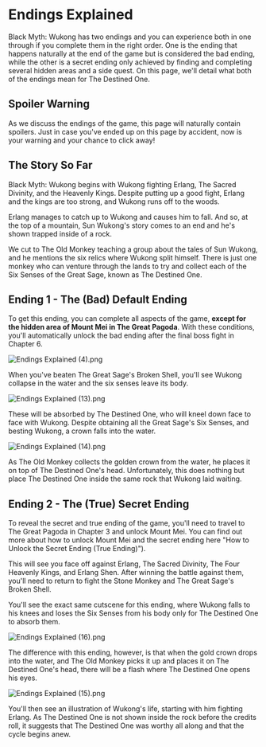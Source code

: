 # Endings Explained

Black Myth: Wukong has two endings and you can experience both in one through if you complete them in the right order. One is the ending that happens naturally at the end of the game but is considered the bad ending, while the other is a secret ending only achieved by finding and completing several hidden areas and a side quest. On this page, we'll detail what both of the endings mean for The Destined One. 

## Spoiler Warning

As we discuss the endings of the game, this page will naturally contain spoilers. Just in case you've ended up on this page by accident, now is your warning and your chance to click away!

## The Story So Far

Black Myth: Wukong begins with Wukong fighting Erlang, The Sacred Divinity, and the Heavenly Kings. Despite putting up a good fight, Erlang and the kings are too strong, and Wukong runs off to the woods. 

Erlang manages to catch up to Wukong and causes him to fall. And so, at the top of a mountain, Sun Wukong's story comes to an end and he's shown trapped inside of a rock. 

We cut to The Old Monkey teaching a group about the tales of Sun Wukong, and he mentions the six relics where Wukong split himself. There is just one monkey who can venture through the lands to try and collect each of the Six Senses of the Great Sage, known as The Destined One. 

## Ending 1 - The (Bad) Default Ending

To get this ending, you can complete all aspects of the game, **except for the hidden area of Mount Mei in The Great Pagoda**. With these conditions, you'll automatically unlock the bad ending after the final boss fight in Chapter 6. 

![Endings Explained \(4\).png](https://oyster.ignimgs.com/mediawiki/apis.ign.com/black-myth-wukong/9/9f/Endings_Explained_%284%29.png)

When you've beaten The Great Sage's Broken Shell, you'll see Wukong collapse in the water and the six senses leave its body. 

![Endings Explained \(13\).png](https://oyster.ignimgs.com/mediawiki/apis.ign.com/black-myth-wukong/c/c7/Endings_Explained_%2813%29.png)

These will be absorbed by The Destined One, who will kneel down face to face with Wukong. Despite obtaining all the Great Sage's Six Senses, and besting Wukong, a crown falls into the water. 

![Endings Explained \(14\).png](https://oyster.ignimgs.com/mediawiki/apis.ign.com/black-myth-wukong/6/68/Endings_Explained_%2814%29.png)

As The Old Monkey collects the golden crown from the water, he places it on top of The Destined One's head. Unfortunately, this does nothing but place The Destined One inside the same rock that Wukong laid waiting. 

## Ending 2 - The (True) Secret Ending

To reveal the secret and true ending of the game, you'll need to travel to The Great Pagoda in Chapter 3 and unlock Mount Mei. You can find out more about how to unlock Mount Mei and the secret ending here "How to Unlock the Secret Ending \(True Ending\)"). 

This will see you face off against Erlang, The Sacred Divinity, The Four Heavenly Kings, and Erlang Shen. After winning the battle against them, you'll need to return to fight the Stone Monkey and The Great Sage's Broken Shell. 

You'll see the exact same cutscene for this ending, where Wukong falls to his knees and loses the Six Senses from his body only for The Destined One to absorb them. 

![Endings Explained \(16\).png](https://oyster.ignimgs.com/mediawiki/apis.ign.com/black-myth-wukong/8/8d/Endings_Explained_%2816%29.png)

The difference with this ending, however, is that when the gold crown drops into the water, and The Old Monkey picks it up and places it on The Destined One's head, there will be a flash where The Destined One opens his eyes. 

![Endings Explained \(15\).png](https://oyster.ignimgs.com/mediawiki/apis.ign.com/black-myth-wukong/7/72/Endings_Explained_%2815%29.png)

You'll then see an illustration of Wukong's life, starting with him fighting Erlang. As The Destined One is not shown inside the rock before the credits roll, it suggests that The Destined One was worthy all along and that the cycle begins anew.